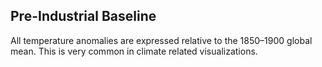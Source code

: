 ## Pre-Industrial Baseline
All temperature anomalies are expressed relative to the 1850–1900 global mean. This is very common in climate related visualizations.
